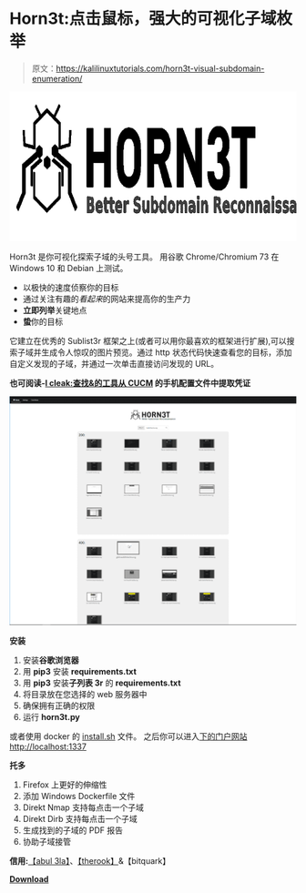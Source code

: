 # Horn3t:点击鼠标，强大的可视化子域枚举

> 原文：<https://kalilinuxtutorials.com/horn3t-visual-subdomain-enumeration/>

[![Horn3t : Powerful Visual Subdomain Enumeration at the Click of a Mouse](img//aa6165ae86481884f41bbd881490df54.png "Horn3t : Powerful Visual Subdomain Enumeration at the Click of a Mouse")](https://3.bp.blogspot.com/-fpnUQFESR5Y/XNoQB6ljYBI/AAAAAAAAASU/NoCUojzBCXwtrMq8dF4IeZYPdxXQQxwsgCLcBGAs/s1600/logo-svg.png)

Horn3t 是你可视化探索子域的头号工具。
用谷歌 Chrome/Chromium 73 在 Windows 10 和 Debian 上测试。

*   以极快的速度侦察你的目标
*   通过关注有趣的*看起来*的网站来提高你的生产力
*   **立即列举**关键地点
*   **蛰**你的目标

它建立在优秀的 Sublist3r 框架之上(或者可以用你最喜欢的框架进行扩展),可以搜索子域并生成令人惊叹的图片预览。通过 http 状态代码快速查看您的目标，添加自定义发现的子域，并通过一次单击直接访问发现的 URL。

**也可阅读-[I cleak:查找&的工具从 CUCM](https://kalilinuxtutorials.com/iculeak/) 的手机配置文件中提取凭证**

![](img//5ebd5650c747ecf671f967144a85e1dd.png)

**安装**

1.  安装**谷歌浏览器**
2.  用 **pip3** 安装 **requirements.txt**
3.  用 **pip3** 安装**子列表 3r** 的 **requirements.txt**
4.  将目录放在您选择的 web 服务器中
5.  确保拥有正确的权限
6.  运行 **horn3t.py**

或者使用 docker 的 [install.sh](https://github.com/JannisKirschner/Horn3t/blob/master/install.sh) 文件。
之后你可以进入[下的门户网站 http://localhost:1337](http://localhost:1337/)

**托多**

1.  Firefox 上更好的伸缩性
2.  添加 Windows Dockerfile 文件
3.  Direkt Nmap 支持每点击一个子域
4.  Direkt Dirb 支持每点击一个子域
5.  生成找到的子域的 PDF 报告
6.  协助子域接管

**信用:**[【abul 3la】](https://github.com/aboul3la/sublist3r)、[【therook】](https://github.com/TheRook/)&【bitquark】

[**Download**](https://github.com/janniskirschner/horn3t)